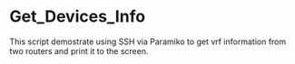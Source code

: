 # Get_Devices_Info
This script demostrate using SSH via Paramiko to get vrf information from two routers and  print it to the screen.
